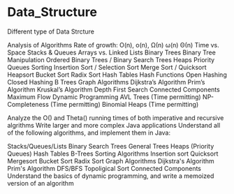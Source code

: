 # Data_Structure
Different type of Data Strcture

Analysis of Algorithms 
Rate of growth: O(n), o(n), Ω(n) ω(n) Θ(n) 
Time vs. Space
Stacks & Queues
Arrays vs. Linked Lists
Binary Trees 
Binary Tree Manipulation
Ordered Binary Trees / Binary Search Trees
Heaps 
Priority Queues
Sorting 
Insertion Sort / Selection Sort
Merge Sort / Quicksort
Heapsort
Bucket Sort
Radix Sort
Hash Tables 
Hash Functions
Open Hashing
Closed Hashing
B Trees
Graph Algorithms 
Dijkstra’s Algorithm
Prim’s Algorithm
Kruskal’s Algorithm
Depth First Search
Connected Components
Maximum Flow
Dynamic Programming 
AVL Trees (Time permitting)
NP-Completeness (Time permitting)
Binomial Heaps (Time permitting)

Analyze the O() and Theta() running times of both imperative and recursive algrithms
Write larger and more complex Java applications
Understand all of the following algorithms, and implement them in Java:

Stacks/Queues/Lists
Binary Search Trees
General Trees
Heaps (Priority Queues)
Hash Tables
B-Trees
Sorting Algorithms
     Insertion sort
     Quicksort
     Mergesort
     Bucket Sort
     Radix Sort
Graph Algorithms
     Dijkstra's Algorithm
     Prim's Algorithm
     DFS/BFS
     Topoligical Sort
     Connected Components
Understand the basics of dynamic programming, and write a memoized version of an algorithm
